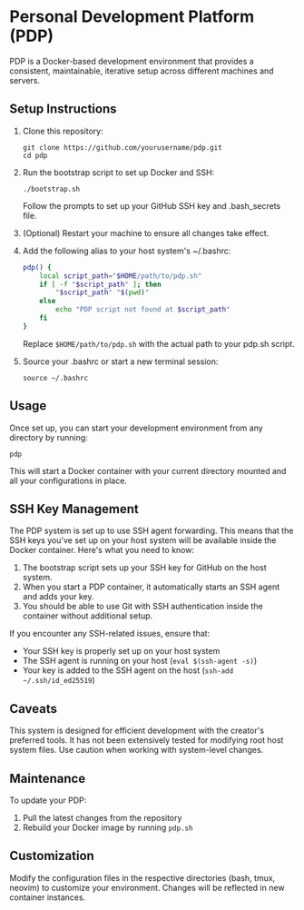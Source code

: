 # Personal Development Platform (PDP)

PDP is a Docker-based development environment that provides a consistent, maintainable, iterative setup across different machines and servers.

## Setup Instructions

1. Clone this repository:
   ```
   git clone https://github.com/yourusername/pdp.git
   cd pdp
   ```

2. Run the bootstrap script to set up Docker and SSH:
   ```
   ./bootstrap.sh
   ```
   Follow the prompts to set up your GitHub SSH key and .bash_secrets file.

3. (Optional) Restart your machine to ensure all changes take effect.

4. Add the following alias to your host system's ~/.bashrc:
   ```bash
   pdp() {
       local script_path="$HOME/path/to/pdp.sh"
       if [ -f "$script_path" ]; then
           "$script_path" "$(pwd)"
       else
           echo "PDP script not found at $script_path"
       fi
   }
   ```
   Replace `$HOME/path/to/pdp.sh` with the actual path to your pdp.sh script.

5. Source your .bashrc or start a new terminal session:
   ```
   source ~/.bashrc
   ```

## Usage

Once set up, you can start your development environment from any directory by running:

```
pdp
```

This will start a Docker container with your current directory mounted and all your configurations in place.

## SSH Key Management

The PDP system is set up to use SSH agent forwarding. This means that the SSH keys you've set up on your host system will be available inside the Docker container. Here's what you need to know:

1. The bootstrap script sets up your SSH key for GitHub on the host system.
2. When you start a PDP container, it automatically starts an SSH agent and adds your key.
3. You should be able to use Git with SSH authentication inside the container without additional setup.

If you encounter any SSH-related issues, ensure that:
- Your SSH key is properly set up on your host system
- The SSH agent is running on your host (`eval $(ssh-agent -s)`)
- Your key is added to the SSH agent on the host (`ssh-add ~/.ssh/id_ed25519`)

## Caveats

This system is designed for efficient development with the creator's preferred tools. It has not been extensively tested for modifying root host system files. Use caution when working with system-level changes.

## Maintenance

To update your PDP:

1. Pull the latest changes from the repository
2. Rebuild your Docker image by running `pdp.sh`

## Customization

Modify the configuration files in the respective directories (bash, tmux, neovim) to customize your environment. Changes will be reflected in new container instances.
